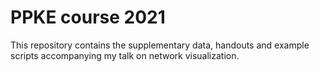# PPKE course 2021

This repository contains the supplementary data, handouts and example scripts accompanying my talk on network visualization.
